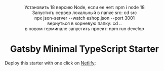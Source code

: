 <p align="center">
 Установить 18 версию Node, если ее нет: npm i node 18 </br>
 Запустить сервер локальный в папке src:
cd src </br>
npx json-server --watch eshop.json --port 3001</br>
вернуться в корневую папку: cd .. </br>
в новом терминале запустить проект: npm run develop
</p>
<h1 align="center">
  Gatsby Minimal TypeScript Starter
</h1>



Deploy this starter with one click on [Netlify](https://app.netlify.com/signup):


